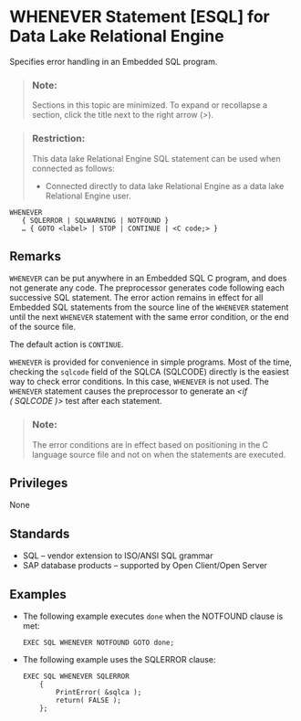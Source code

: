 <!-- loioa628d54984f210158db8a906f33f2297 -->

# WHENEVER Statement \[ESQL\] for Data Lake Relational Engine

Specifies error handling in an Embedded SQL program.



> ### Note:  
> Sections in this topic are minimized. To expand or recollapse a section, click the title next to the right arrow \(*\>*\).



> ### Restriction:  
> This data lake Relational Engine SQL statement can be used when connected as follows:
> 
> -   Connected directly to data lake Relational Engine as a data lake Relational Engine user.



```
WHENEVER
   { SQLERROR | SQLWARNING | NOTFOUND }
   … { GOTO <label> | STOP | CONTINUE | <C code;> }
```



<a name="loioa628d54984f210158db8a906f33f2297__IQ_Usage"/>

## Remarks

`WHENEVER` can be put anywhere in an Embedded SQL C program, and does not generate any code. The preprocessor generates code following each successive SQL statement. The error action remains in effect for all Embedded SQL statements from the source line of the `WHENEVER` statement until the next `WHENEVER` statement with the same error condition, or the end of the source file.

The default action is `CONTINUE`.

`WHENEVER` is provided for convenience in simple programs. Most of the time, checking the `sqlcode` field of the SQLCA \(SQLCODE\) directly is the easiest way to check error conditions. In this case, `WHENEVER` is not used. The `WHENEVER` statement causes the preprocessor to generate an *<if \( SQLCODE \)\>* test after each statement.

> ### Note:  
> The error conditions are in effect based on positioning in the C language source file and not on when the statements are executed.



<a name="loioa628d54984f210158db8a906f33f2297__IQ_Permissions"/>

## Privileges

None



<a name="loioa628d54984f210158db8a906f33f2297__IQ_Standards"/>

## Standards

-   SQL – vendor extension to ISO/ANSI SQL grammar
-   SAP database products – supported by Open Client/Open Server



<a name="loioa628d54984f210158db8a906f33f2297__IQ_Examples"/>

## Examples

-   The following example executes `done` when the NOTFOUND clause is met:

    ```
    EXEC SQL WHENEVER NOTFOUND GOTO done;
    ```

-   The following example uses the SQLERROR clause:

    ```
    EXEC SQL WHENEVER SQLERROR
    	{ 
    		PrintError( &sqlca ); 
    		return( FALSE ); 
    	};
    ```



